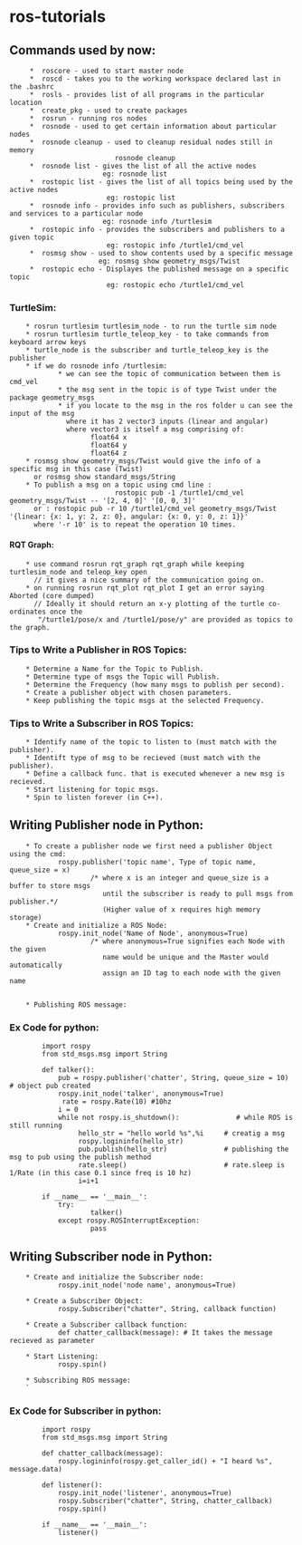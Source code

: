 # ros-tutorials

## Commands used by now:
         *  roscore - used to start master node  
         *  roscd - takes you to the working workspace declared last in the .bashrc  
         *  rosls - provides list of all programs in the particular location  
         *  create_pkg - used to create packages   
         *  rosrun - running ros nodes  
         *  rosnode - used to get certain information about particular nodes  
         *  rosnode cleanup - used to cleanup residual nodes still in memory  
                              rosnode cleanup  
         *  rosnode list - gives the list of all the active nodes  
                           eg: rosnode list  
         *  rostopic list - gives the list of all topics being used by the active nodes  
                            eg: rostopic list   
         *  rosnode info - provides info such as publishers, subscribers and services to a particular node  
                           eg: rosnode info /turtlesim  
         *  rostopic info - provides the subscribers and publishers to a given topic  
                            eg: rostopic info /turtle1/cmd_vel  
         *  rosmsg show - used to show contents used by a specific message  
                          eg: rosmsg show geometry_msgs/Twist
         *  rostopic echo - Displayes the published message on a specific topic
                            eg: rostopic echo /turtle1/cmd_vel                   
                            

### TurtleSim:
        * rosrun turtlesim turtlesim_node - to run the turtle sim node    
        * rosrun turtlesim turtle_teleop_key - to take commands from keyboard arrow keys
        * turtle_node is the subscriber and turtle_teleop_key is the publisher
        * if we do rosnode info /turtlesim:
                * we can see the topic of communication between them is cmd_vel
                * the msg sent in the topic is of type Twist under the package geometry_msgs
                * if you locate to the msg in the ros folder u can see the input of the msg
                  where it has 2 vector3 inputs (linear and angular)
                  where vector3 is itself a msg comprising of:
                        float64 x
                        float64 y
                        float64 z
        * rosmsg show geometry_msgs/Twist would give the info of a specific msg in this case (Twist)
          or rosmsg show standard_msgs/String
        * To publish a msg on a topic using cmd line : 
                              rostopic pub -1 /turtle1/cmd_vel geometry_msgs/Twist -- '[2, 4, 0]' '[0, 0, 3]'
          or : rostopic pub -r 10 /turtle1/cmd_vel geometry_msgs/Twist '{linear: {x: 1, y: 2, z: 0}, angular: {x: 0, y: 0, z: 1}}' 
          where '-r 10' is to repeat the operation 10 times.
        
#### RQT Graph:
        * use command rosrun rqt_graph rqt_graph while keeping turtlesim_node and teleop_key open
          // it gives a nice summary of the communication going on.
        * on running rosrun rqt_plot rqt_plot I get an error saying Aborted (core dumped)
          // Ideally it should return an x-y plotting of the turtle co-ordinates once the 
           "/turtle1/pose/x and /turtle1/pose/y" are provided as topics to the graph.
           
           
### Tips to Write a Publisher in ROS Topics:
        * Determine a Name for the Topic to Publish.
        * Determine type of msgs the Topic will Publish.
        * Determine the Frequency (how many msgs to publish per second).
        * Create a publisher object with chosen parameters.
        * Keep publishing the topic msgs at the selected Frequency.
        
        
### Tips to Write a Subscriber in ROS Topics:
        * Identify name of the topic to listen to (must match with the publisher).
        * Identift type of msg to be recieved (must match with the publisher).
        * Define a callback func. that is executed whenever a new msg is recieved.
        * Start listening for topic msgs.
        * Spin to listen forever (in C++).
        
        
## Writing Publisher node in Python:
        * To create a publisher node we first need a publisher Object using the cmd:
                rospy.publisher('topic name', Type of topic name, queue_size = x)
                        /* where x is an integer and queue_size is a buffer to store msgs
                           until the subscriber is ready to pull msgs from publisher.*/
                           (Higher value of x requires high memory storage)
        * Create and initialize a ROS Node:
                rospy.init_node('Name of Node', anonymous=True)
                        /* where anonymous=True signifies each Node with the given 
                           name would be unique and the Master would automatically
                           assign an ID tag to each node with the given name
                 
        
        * Publishing ROS message:
        
        
### Ex Code for python:
            import rospy
            from std_msgs.msg import String
            
            def talker():
                pub = rospy.publisher('chatter', String, queue_size = 10) # object pub created
                rospy.init_node('talker', anonymous=True)
                 rate = rospy.Rate(10) #10hz
                i = 0
                while not rospy.is_shutdown():              # while ROS is still running
                     hello_str = "hello world %s",%i     # creatig a msg
                     rospy.logininfo(hello_str)
                     pub.publish(hello_str)              # publishing the msg to pub using the publish method
                     rate.sleep()                        # rate.sleep is 1/Rate (in this case 0.1 since freq is 10 hz)
                     i=i+1
                     
            if __name__ == '__main__':
                try:
                        talker()
                except rospy.ROSInterruptException:
                        pass
                                
                        

## Writing Subscriber node in Python:
        
        * Create and initialize the Subscriber node:
                rospy.init_node('node name', anonymous=True)
                
        * Create a Subscriber Object:
                rospy.Subscriber("chatter", String, callback function)
        
        * Create a Subscriber callback function:
                def chatter_callback(message): # It takes the message recieved as parameter
                
        * Start Listening:
                rospy.spin()
                
        * Subscribing ROS message:
        `       
        
### Ex Code for Subscriber in python:
            import rospy
            from std_msgs.msg import String
                        
            def chatter_callback(message):
                rospy.logininfo(rospy.get_caller_id() + "I heard %s", message.data)
                               
            def listener():
                rospy.init_node('listener', anonymous=True)
                rospy.Subscriber("chatter", String, chatter_callback)
                rospy.spin()
                        
            if __name__ == '__main__':
                listener()
                        
            
